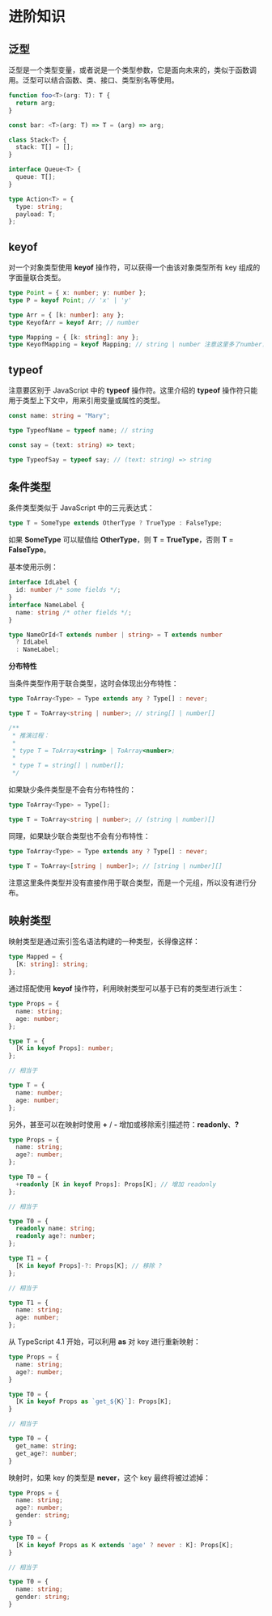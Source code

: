 # 进阶知识

## 泛型

泛型是一个类型变量，或者说是一个类型参数，它是面向未来的，类似于函数调用。泛型可以结合函数、类、接口、类型别名等使用。

```ts
function foo<T>(arg: T): T {
  return arg;
}

const bar: <T>(arg: T) => T = (arg) => arg;

class Stack<T> {
  stack: T[] = [];
}

interface Queue<T> {
  queue: T[];
}

type Action<T> = {
  type: string;
  payload: T;
};
```

## keyof

对一个对象类型使用 **keyof** 操作符，可以获得一个由该对象类型所有 key 组成的字面量联合类型。

```ts
type Point = { x: number; y: number };
type P = keyof Point; // 'x' | 'y'

type Arr = { [k: number]: any };
type KeyofArr = keyof Arr; // number

type Mapping = { [k: string]: any };
type KeyofMapping = keyof Mapping; // string | number 注意这里多了number，因为以数字作为对象的键也会转成字符串
```

## typeof

注意要区别于 JavaScript 中的 **typeof** 操作符。这里介绍的 **typeof** 操作符只能用于类型上下文中，用来引用变量或属性的类型。

```ts
const name: string = "Mary";

type TypeofName = typeof name; // string

const say = (text: string) => text;

type TypeofSay = typeof say; // (text: string) => string
```

## 条件类型

条件类型类似于 JavaScript 中的三元表达式：

```ts
type T = SomeType extends OtherType ? TrueType : FalseType;
```

如果 **SomeType** 可以赋值给 **OtherType**，则 **T** = **TrueType**，否则 **T** = **FalseType**。

基本使用示例：

```ts
interface IdLabel {
  id: number /* some fields */;
}
interface NameLabel {
  name: string /* other fields */;
}

type NameOrId<T extends number | string> = T extends number
  ? IdLabel
  : NameLabel;
```

**分布特性**

当条件类型作用于联合类型，这时会体现出分布特性：

```ts
type ToArray<Type> = Type extends any ? Type[] : never;

type T = ToArray<string | number>; // string[] | number[]

/**
 * 推演过程：
 *
 * type T = ToArray<string> | ToArray<number>;
 *
 * type T = string[] | number[];
 */
```

如果缺少条件类型是不会有分布特性的：

```ts
type ToArray<Type> = Type[];

type T = ToArray<string | number>; // (string | number)[]
```

同理，如果缺少联合类型也不会有分布特性：

```ts
type ToArray<Type> = Type extends any ? Type[] : never;

type T = ToArray<[string | number]>; // [string | number][]
```

注意这里条件类型并没有直接作用于联合类型，而是一个元组，所以没有进行分布。

## 映射类型

映射类型是通过索引签名语法构建的一种类型，长得像这样：

```ts
type Mapped = {
  [K: string]: string;
};
```

通过搭配使用 **keyof** 操作符，利用映射类型可以基于已有的类型进行派生：

```ts
type Props = {
  name: string;
  age: number;
};

type T = {
  [K in keyof Props]: number;
};

// 相当于

type T = {
  name: number;
  age: number;
};
```

另外，甚至可以在映射时使用 **+** / **-** 增加或移除索引描述符：**readonly**、**?**

```ts
type Props = {
  name: string;
  age?: number;
};

type T0 = {
  +readonly [K in keyof Props]: Props[K]; // 增加 readonly
};

// 相当于

type T0 = {
  readonly name: string;
  readonly age?: number;
};

type T1 = {
  [K in keyof Props]-?: Props[K]; // 移除 ?
};

// 相当于

type T1 = {
  name: string;
  age: number;
};
```

从 TypeScript 4.1 开始，可以利用 **as** 对 key 进行重新映射：

```ts
type Props = {
  name: string;
  age?: number;
}

type T0 = {
  [K in keyof Props as `get_${K}`]: Props[K];
}

// 相当于

type T0 = {
  get_name: string;
  get_age?: number;
}
```

映射时，如果 key 的类型是 **never**，这个 key 最终将被过滤掉：

```ts
type Props = {
  name: string;
  age?: number;
  gender: string;
}

type T0 = {
  [K in keyof Props as K extends 'age' ? never : K]: Props[K];
}

// 相当于

type T0 = {
  name: string;
  gender: string;
}
```
